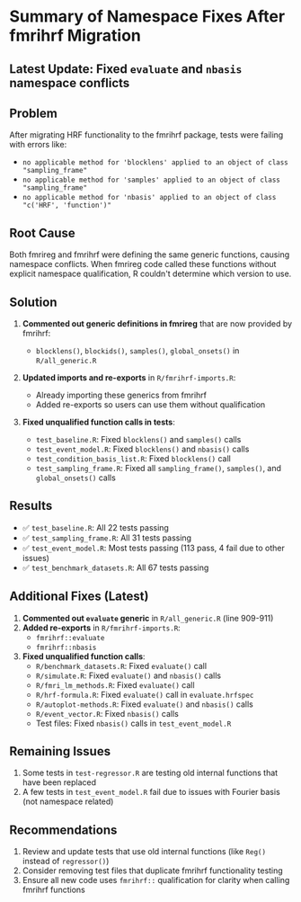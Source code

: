 # Summary of Namespace Fixes After fmrihrf Migration

## Latest Update: Fixed `evaluate` and `nbasis` namespace conflicts

## Problem
After migrating HRF functionality to the fmrihrf package, tests were failing with errors like:
- `no applicable method for 'blocklens' applied to an object of class "sampling_frame"`
- `no applicable method for 'samples' applied to an object of class "sampling_frame"`
- `no applicable method for 'nbasis' applied to an object of class "c('HRF', 'function')"`

## Root Cause
Both fmrireg and fmrihrf were defining the same generic functions, causing namespace conflicts. When fmrireg code called these functions without explicit namespace qualification, R couldn't determine which version to use.

## Solution
1. **Commented out generic definitions in fmrireg** that are now provided by fmrihrf:
   - `blocklens()`, `blockids()`, `samples()`, `global_onsets()` in `R/all_generic.R`

2. **Updated imports and re-exports** in `R/fmrihrf-imports.R`:
   - Already importing these generics from fmrihrf
   - Added re-exports so users can use them without qualification

3. **Fixed unqualified function calls in tests**:
   - `test_baseline.R`: Fixed `blocklens()` and `samples()` calls
   - `test_event_model.R`: Fixed `blocklens()` and `nbasis()` calls
   - `test_condition_basis_list.R`: Fixed `blocklens()` call
   - `test_sampling_frame.R`: Fixed all `sampling_frame()`, `samples()`, and `global_onsets()` calls

## Results
- ✅ `test_baseline.R`: All 22 tests passing
- ✅ `test_sampling_frame.R`: All 31 tests passing
- ✅ `test_event_model.R`: Most tests passing (113 pass, 4 fail due to other issues)
- ✅ `test_benchmark_datasets.R`: All 67 tests passing

## Additional Fixes (Latest)
1. **Commented out `evaluate` generic** in `R/all_generic.R` (line 909-911)
2. **Added re-exports** in `R/fmrihrf-imports.R`:
   - `fmrihrf::evaluate`
   - `fmrihrf::nbasis`
3. **Fixed unqualified function calls**:
   - `R/benchmark_datasets.R`: Fixed `evaluate()` call
   - `R/simulate.R`: Fixed `evaluate()` and `nbasis()` calls
   - `R/fmri_lm_methods.R`: Fixed `evaluate()` call
   - `R/hrf-formula.R`: Fixed `evaluate()` call in `evaluate.hrfspec`
   - `R/autoplot-methods.R`: Fixed `evaluate()` and `nbasis()` calls
   - `R/event_vector.R`: Fixed `nbasis()` calls
   - Test files: Fixed `nbasis()` calls in `test_event_model.R`

## Remaining Issues
1. Some tests in `test-regressor.R` are testing old internal functions that have been replaced
2. A few tests in `test_event_model.R` fail due to issues with Fourier basis (not namespace related)

## Recommendations
1. Review and update tests that use old internal functions (like `Reg()` instead of `regressor()`)
2. Consider removing test files that duplicate fmrihrf functionality testing
3. Ensure all new code uses `fmrihrf::` qualification for clarity when calling fmrihrf functions